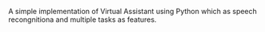 A simple implementation of Virtual Assistant using Python which as speech recongnitiona and multiple tasks as features.






